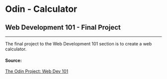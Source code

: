# Odin - Calculator

## Web Development 101 - Final Project

---

The final project to the Web Development 101 section is to create a web calculator.

#### Source:

[The Odin Project: Web Dev 101](https://www.theodinproject.com/courses/web-development-101/lessons/calculator?ref=lnav)
